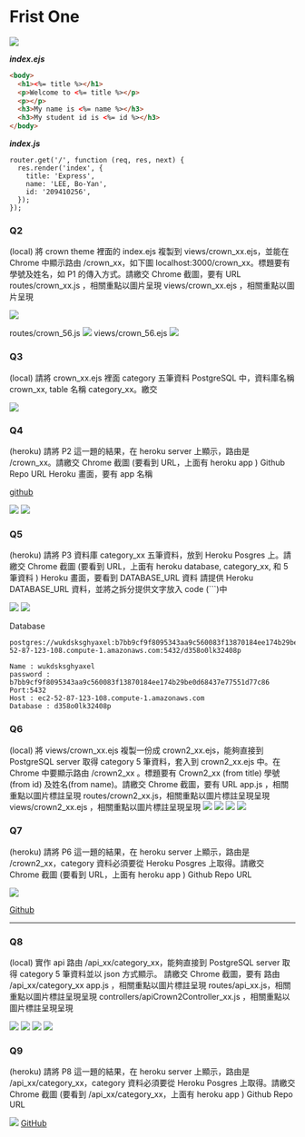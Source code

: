 # Frist One

![](https://i.imgur.com/7xA5p1I.png)

**_index.ejs_**

```html
<body>
  <h1><%= title %></h1>
  <p>Welcome to <%= title %></p>
  <p></p>
  <h3>My name is <%= name %></h3>
  <h3>My student id is <%= id %></h3>
</body>
```

**_index.js_**

```
router.get('/', function (req, res, next) {
  res.render('index', {
    title: 'Express',
    name: 'LEE, Bo-Yan',
    id: '209410256',
  });
});
```

### Q2

(local) 將 crown theme 裡面的 index.ejs 複製到 views/crown_xx.ejs，並能在 Chrome 中顯示路由 /crown_xx，如下圖 localhost:3000/crown_xx。標題要有學號及姓名，如 P1 的傳入方式。請繳交
Chrome 截圖，要有 URL
routes/crown_xx.js ，相關重點以圖片呈現
views/crown_xx.ejs ，相關重點以圖片呈現

![](./擷取2.png)

routes/crown_56.js
![](./crown_56.png)
views/crown_56.ejs
![](./crown56ejs.png)

### Q3

(local) 請將 crown_xx.ejs 裡面 category 五筆資料 PostgreSQL 中，資料庫名稱 crown_xx, table 名稱 category_xx。繳交

![](./tempsnip.png)

### Q4

(heroku) 請將 P2 這一題的結果，在 heroku server 上顯示，路由是 /crown_xx。請繳交
Chrome 截圖 (要看到 URL，上面有 heroku app )
Github Repo URL
Heroku 畫面，要有 app 名稱

[github](https://github.com/BillyLee720/1101-db-crown-209410256)

![](herokucrown.png)
![](heroku.png)

### Q5

(heroku) 請將 P3 資料庫 category_xx 五筆資料，放到 Heroku Posgres 上。請繳交
Chrome 截圖 (要看到 URL，上面有 heroku database, category_xx, 和 5 筆資料 )
Heroku 畫面，要看到 DATABASE_URL 資料
請提供 Heroku DATABASE_URL 資料，並將之拆分提供文字放入 code (```)中

![](./pgadmindata.png)
![](./databaseurl.png)

Database

```
postgres://wukdsksghyaxel:b7bb9cf9f8095343aa9c560083f13870184ee174b29be0d68437e77551d77c86@ec2-52-87-123-108.compute-1.amazonaws.com:5432/d358o0lk32408p

Name : wukdsksghyaxel
password : b7bb9cf9f8095343aa9c560083f13870184ee174b29be0d68437e77551d77c86
Port:5432
Host : ec2-52-87-123-108.compute-1.amazonaws.com
Database : d358o0lk32408p
```

### Q6

(local) 將 views/crown_xx.ejs 複製一份成 crown2_xx.ejs，能夠直接到 PostgreSQL server 取得 category 5 筆資料，套入到 crown2_xx.ejs 中。在 Chrome 中要顯示路由 /crown2_xx 。標題要有 Crown2_xx (from title) 學號 (from id) 及姓名(from name)。請繳交
Chrome 截圖，要有 URL
app.js ，相關重點以圖片標註呈現
routes/crown2_xx.js，相關重點以圖片標註呈現呈現
views/crown2_xx.ejs ，相關重點以圖片標註呈現呈現
![](./crown2chrome.png)
![](./appjs.png)
![](./crown2route.png)
![](./crown2ejs.png)

### Q7

(heroku) 請將 P6 這一題的結果，在 heroku server 上顯示，路由是 /crown2_xx，category 資料必須要從 Heroku Posgres 上取得。請繳交
Chrome 截圖 (要看到 URL，上面有 heroku app )
Github Repo URL

![](./herokucrown2.png)

[Github](https://github.com/BillyLee720/1101-db-crown-209410256)

---

### Q8

(local) 實作 api 路由 /api_xx/category_xx，能夠直接到 PostgreSQL server 取得 category 5 筆資料並以 json 方式顯示。
請繳交
Chrome 截圖，要有 路由 /api_xx/category_xx
app.js ，相關重點以圖片標註呈現
routes/api_xx.js，相關重點以圖片標註呈現呈現
controllers/apiCrown2Controller_xx.js ，相關重點以圖片標註呈現呈現

![](./localapi.png)
![](./apiapp.png)
![](./routeapi.png)
![](./apicontroller.png)

### Q9

(heroku) 請將 P8 這一題的結果，在 heroku server 上顯示，路由是 /api_xx/category_xx，category 資料必須要從 Heroku Posgres 上取得。請繳交
Chrome 截圖 (要看到 /api_xx/category_xx，上面有 heroku app )
Github Repo URL

![](./apiheroku.png)
[GitHub](https://github.com/BillyLee720/1101-db-crown-209410256)
